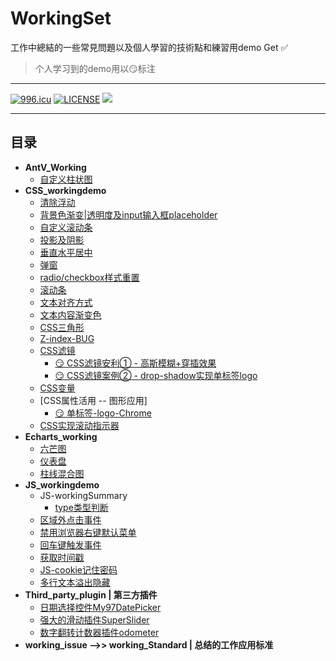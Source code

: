 # WorkingSet
工作中總結的一些常見問題以及個人學習的技術點和練習用demo  Get :white_check_mark:
> 个人学习到的demo用以:smirk:标注

***
[![996.icu](https://img.shields.io/badge/link-996.icu-red.svg)](https://996.icu)
[![LICENSE](https://img.shields.io/badge/license-Anti%20996-blue.svg)](https://github.com/996icu/996.ICU/blob/master/LICENSE)
![](https://img.shields.io/github/repo-size/yiranjason/WorkingSet.svg?style=flat)
***

## 目录

- **AntV_Working**
    - [自定义柱状图](./AntV_Working/demo01.html)
- **CSS_workingdemo**
    - [清除浮动](./CSS_workingdemo/clearfloat.css)
    - [背景色渐变|透明度及input输入框placeholder](./CSS_workingdemo/compatible.css)
    - [自定义滚动条](./CSS_workingdemo/customize-scroll.css)
    - [投影及阴影](./CSS_workingdemo/drop-shadow.html)
    - [垂直水平居中](./CSS_workingdemo/level_vertical-center.css)
    - [弹窗](./CSS_workingdemo/mask.html)
    - [radio/checkbox样式重置](./CSS_workingdemo/reset_radio-checkbox.html)
    - [滚动条](./CSS_workingdemo/scroll.html)
    - [文本对齐方式](./CSS_workingdemo/text-align.css)
    - [文本内容渐变色](./CSS_workingdemo/text-fill-color.css)
    - [CSS三角形](./CSS_workingdemo/tringle.html)
    - [Z-index-BUG](./CSS_workingdemo/zIndex_bug.html)
    - [CSS滤镜](./CSS_workingdemo/filter.html)
        - [:smirk: CSS滤镜安利① - 高斯模糊+穿插效果](./CSS_workingdemo/filter-demo-moveInOut.html)
        - [:smirk: CSS滤镜案例② - drop-shadow实现单标签logo](./CSS_workingdemo/filter-dropShadow-demo-tiktokLogo.html)
    - [CSS变量](./CSS_workingdemo/cssVar.html)
    - [CSS属性活用 -- 图形应用]
        - [:smirk: 单标签-logo-Chrome](./CSS_workingdemo/onlytagsDemo.html)
    - [CSS实现滚动指示器](./CSS_workingdemo/scrollIndicator.html)
- **Echarts_working**
    - [六芒图](./Echarts_working/六芒图.html)
    - [仪表盘](./Echaets_working/仪表盘.html)
    - [柱线混合图](./Echaets_working/柱线混合图.html)
- **JS_workingdemo**
    - JS-workingSummary
        - [type类型判断](./JS_workingdemo/JS-workingSummary/1.type判断.js)
    - [区域外点击事件](./JS_workingdemo/click_outarea.html)
    - [禁用浏览器右键默认菜单](./JS_workingdemo/Disable_osright.html)
    - [回车键触发事件](./JS_workingdemo/Enter_todo.js)
    - [获取时间戳](./JS_workingdemo/Obtain_Time.html)
    - [JS-cookie记住密码](./JS_workingdemo/RemeberPass.html)
    - [多行文本溢出隐藏](./JS_workingdemo/text_overview.html)
- **Third_party_plugin | 第三方插件**
    - [日期选择控件My97DatePicker](./Third_party_plugin/My97DatePicker_using)
    - [强大的滑动插件SuperSlider](./Third_party_plugin/SuperSlider_using)
    - [数字翻转计数器插件odometer](./Third_party_plugin/Odometer_using)
- **working_issue -->> working_Standard | 总结的工作应用标准**


